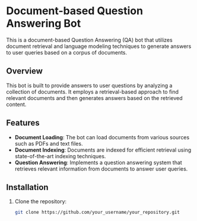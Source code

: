 # Document-based Question Answering Bot

This is a document-based Question Answering (QA) bot that utilizes document retrieval and language modeling techniques to generate answers to user queries based on a corpus of documents.

## Overview

This bot is built to provide answers to user questions by analyzing a collection of documents. It employs a retrieval-based approach to find relevant documents and then generates answers based on the retrieved content.

## Features

- **Document Loading**: The bot can load documents from various sources such as PDFs and text files. 
- **Document Indexing**: Documents are indexed for efficient retrieval using state-of-the-art indexing techniques.
- **Question Answering**: Implements a question answering system that retrieves relevant information from documents to answer user queries.

## Installation

1. Clone the repository:

   ```bash
   git clone https://github.com/your_username/your_repository.git
